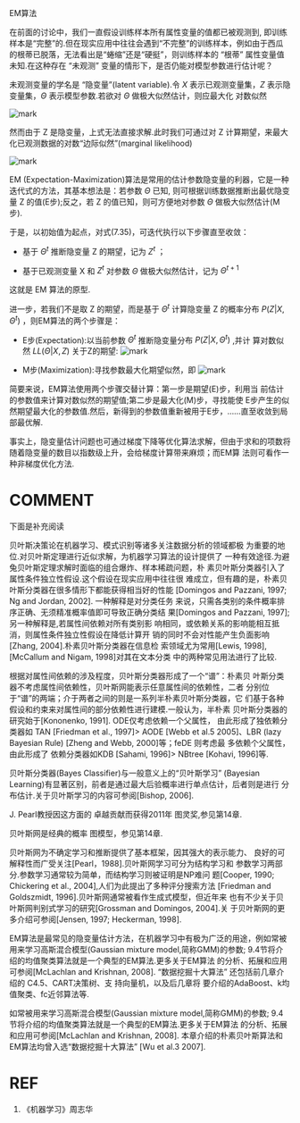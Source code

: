 

EM算法


在前面的讨论中，我们一直假设训练样本所有属性变量的值都已被观测到, 即训练样本是“完整”的.但在现实应用中往往会遇到“不完整”的训练样本，例如由于西瓜的根蒂已脱落，无法看出是“蜷缩”还是“硬挺”，则训练样本的 “根蒂” 属性变量值未知.在这种存在 “未观测” 变量的情形下，是否仍能对模型参数进行估计呢？

未观测变量的学名是 “隐变量”(latent variable).令 $X$ 表示已观测变量集，$Z$ 表示隐变量集，$\Theta$ 表示模型参数.若欲对 $\Theta$ 做极大似然估计，则应最大化 对数似然

![mark](http://pacdb2bfr.bkt.clouddn.com/blog/image/180628/Hfch1EI6JD.png?imageslim)

然而由于 Z 是隐变量，上式无法直接求解.此时我们可通过对 Z 计算期望，来最大化已观测数据的对数“边际似然”(marginal likelihood)

![mark](http://pacdb2bfr.bkt.clouddn.com/blog/image/180628/F6i8iEI7B7.png?imageslim)

EM (Expectation-Maximization)算法是常用的估计参数隐变量的利器，它是一种迭代式的方法，其基本想法是：若参数 $\Theta$ 已知, 则可根据训练数据推断出最优隐变量 Z 的值(E步);反之，若 Z 的值已知，则可方便地对参数 $\Theta$ 做极大似然估计(M步).

于是，以初始值为起点，对式(7.35)，可迭代执行以下步骤直至收敛：

- 基于 $\Theta^t$ 推断隐变量 Z 的期望，记为 $Z^t$ ；

- 基于已观测变量 X 和 $Z^t$ 对参数 $\Theta$ 做极大似然估计，记为 $\Theta^{t+1}$

这就是 EM 算法的原型.

进一步，若我们不是取 Z 的期望，而是基于 $\Theta^t$ 计算隐变量 Z 的概率分布 $P(Z|X,\Theta^t)$ ，则EM算法的两个步骤是：

- E步(Expectation):以当前参数 $\Theta^t$ 推断隐变量分布 $P(Z|X,\Theta^t)$ ,并计 算对数似然 $LL(\Theta |X,Z)$ 关于Z的期望:
![mark](http://pacdb2bfr.bkt.clouddn.com/blog/image/180628/BJfbl075LJ.png?imageslim)

- M步(Maximization):寻找参数最大化期望似然，即
![mark](http://pacdb2bfr.bkt.clouddn.com/blog/image/180628/ba2m2c5L4J.png?imageslim)


简要来说，EM算法使用两个步骤交替计算：第一步是期望(E)步，利用当 前估计的参数值来计算对数似然的期望值;第二步是最大化(M)步，寻找能使 E步产生的似然期望最大化的参数值.然后，新得到的参数值重新被用于E步，……直至收敛到局部最优解.

事实上，隐变量估计问题也可通过梯度下降等优化算法求解，但由于求和的项数将随着隐变量的数目以指数级上升，会给梯度计算带来麻烦；而EM算 法则可看作一种非梯度优化方法.









# COMMENT

下面是补充阅读

贝叶斯决策论在机器学习、模式识别等诸多关注数据分析的领域都极 为重要的地位.对贝叶斯定理进行近似求解，为机器学习算法的设计提供了 一种有效途径.为避兔贝叶斯定理求解时面临的组合爆炸、样本稀疏问题，朴 素贝叶斯分类器引入了属性条件独立性假设.这个假设在现实应用中往往很 难成立，但有趣的是，朴素贝叶斯分类器在很多情形下都能获得相当好的性能 [Domingos and Pazzani, 1997; Ng and Jordan, 2002]. 一种解释是对分类任务 来说，只需各类别的条件概率排序正确、无须精准概率值即可导致正确分类结 果[Domingos and Pazzani, 1997];另一种解释是,若属性间依赖对所有类别影 响相同，或依赖关系的影响能相互抵消，则属性条件独立性假设在降低计算开 销的同时不会对性能产生负面影响[Zhang, 2004].朴素贝叶斯分类器在信息检 索领域尤为常用[Lewis, 1998], [McCallum and Nigam, 1998]对其在文本分类 中的两种常见用法进行了比较.

根据对属性间依赖的涉及程度，贝叶斯分类器形成了一个“谱”：朴素贝 叶斯分类器不考虑属性间依赖性，贝叶斯网能表示任意属性间的依赖性，二者 分别位于“谱”的两端；介于两者之间的则是一系列半朴素贝叶斯分类器，它 们基于各种假设和约束来对属性间的部分依赖性进行建模.一般认为，半朴素 贝叶斯分类器的研究始于[Kononenko, 1991]. ODE仅考虑依赖一个父属性， 由此形成了独依赖分类器如 TAN [Friedman et al., 1997]> AODE [Webb et al.5 2005]、LBR (lazy Bayesian Rule) [Zheng and Webb, 2000]等；feDE 则考虑最 多依赖个父属性，由此形成了 依赖分类器如KDB [Sahami, 1996]> NBtree [Kohavi, 1996]等.

贝叶斯分类器(Bayes Classifier)与一般意义上的“贝叶斯学习” (Bayesian Learning)有显著区别，前者是通过最大后验概率进行单点估计，后者则是进行 分布估计.关于贝叶斯学习的内容可参阅[Bishop, 2006].

J. Pearl教授因这方面的 卓越贡献而获得2011年 图灵奖,参见第14章.

贝叶斯网是经典的概率 图模型，参见第14章.

贝叶斯网为不确定学习和推断提供了基本框架，因其强大的表示能力、 良好的可解释性而广受关注[Pearl，1988].贝叶斯网学习可分为结构学习和 参数学习两部分.参数学习通常较为简单，而结构学习则被证明是NP难问 题[Cooper, 1990; Chickering et al., 2004],人们为此提出了多种评分搜索方法 [Friedman and Goldszmidt, 1996].贝叶斯网通常被看作生成式模型，但近年来 也有不少关于贝叶斯网判别式学习的研究[Grossman and Domingos, 2004].关 于贝叶斯网的更多介绍可参阅[Jensen, 1997; Heckerman, 1998].

EM算法是最常见的隐变量估计方法，在机器学习中有极为广泛的用途，例如常被用来学习高斯混合模型(Gaussian mixture model,简称GMM)的参数; 9.4节将介绍的均值聚类算法就是一个典型的EM算法.更多关于EM算法 的分析、拓展和应用可参阅[McLachlan and Krishnan, 2008].
“数据挖掘十大算法” 还包括前几章介绍的 C4.5、CART决策树、支 持向量机，以及后几章将 要介绍的AdaBoost、k均 值聚类、fc近邻算法等.

如常被用来学习高斯混合模型(Gaussian mixture model,简称GMM)的参数; 9.4节将介绍的均值聚类算法就是一个典型的EM算法.更多关于EM算法 的分析、拓展和应用可参阅[McLachlan and Krishnan, 2008].
本章介绍的朴素贝叶斯算法和EM算法均曾入选“数据挖掘十大算法” [Wu et al.3 2007].

# REF

1. 《机器学习》周志华
